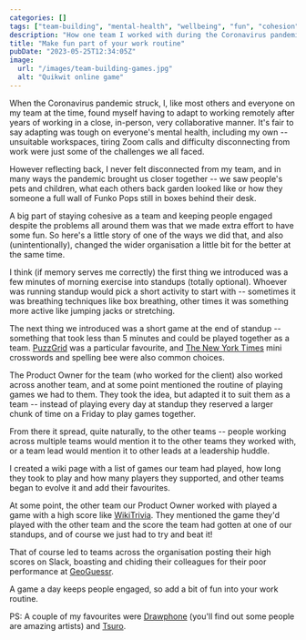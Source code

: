 ```yaml
---
categories: []
tags: ["team-building", "mental-health", "wellbeing", "fun", "cohesion"]
description: "How one team I worked with during the Coronavirus pandemic kept things fun despite being remote, and how in doing so they changed an organisation a little bit for the better."
title: "Make fun part of your work routine"
pubDate: "2023-05-25T12:34:05Z"
image:
  url: "/images/team-building-games.jpg"
  alt: "Quikwit online game"
---
```


When the Coronavirus pandemic struck, I, like most others and everyone on my team at the time, found myself having to adapt to working remotely after years of working in a close, in-person, very collaborative manner.
It's fair to say adapting was tough on everyone's mental health, including my own -- unsuitable workspaces, tiring Zoom calls and difficulty disconnecting from work were just some of the challenges we all faced.

However reflecting back, I never felt disconnected from my team, and in many ways the pandemic brought us closer together -- we saw people's pets and children, what each others back garden looked like or how they someone a full wall of Funko Pops still in boxes behind their desk.

A big part of staying cohesive as a team and keeping people engaged despite the problems all around them was that we made extra effort to have some fun.
So here's a little story of one of the ways we did that, and also (unintentionally), changed the wider organisation a little bit for the better at the same time.

I think (if memory serves me correctly) the first thing we introduced was a few minutes of morning exercise into standups (totally optional).
Whoever was running standup would pick a short activity to start with -- sometimes it was breathing techniques like box breathing, other times it was something more active like jumping jacks or stretching.

The next thing we introduced was a short game at the end of standup -- something that took less than 5 minutes and could be played together as a team.
[PuzzGrid](https://puzzgrid.com) was a particular favourite, and [The New York Times](https://www.nytimes.com/crosswords) mini crosswords and spelling bee were also common choices.

The Product Owner for the team (who worked for the client) also worked across another team, and at some point mentioned the routine of playing games we had to them.
They took the idea, but adapted it to suit them as a team -- instead of playing every day at standup they reserved a larger chunk of time on a Friday to play games together.

From there it spread, quite naturally, to the other teams -- people working across multiple teams would mention it to the other teams they worked with, or a team lead would mention it to other leads at a leadership huddle.

I created a wiki page with a list of games our team had played, how long they took to play and how many players they supported, and other teams began to evolve it and add their favourites.

At some point, the other team our Product Owner worked with played a game with a high score like [WikiTrivia](https://wikitrivia.tomjwatson.com).
They mentioned the game they'd played with the other team and the score the team had gotten at one of our standups, and of course we just had to try and beat it!

That of course led to teams across the organisation posting their high scores on Slack, boasting and chiding their colleagues for their poor performance at [GeoGuessr](https://www.geoguessr.com).

A game a day keeps people engaged, so add a bit of fun into your work routine.

PS: A couple of my favourites were [Drawphone](https://drawphone.tannerkrewson.com) (you'll find out some people are amazing artists) and [Tsuro](https://tsuro.quibbble.com).
